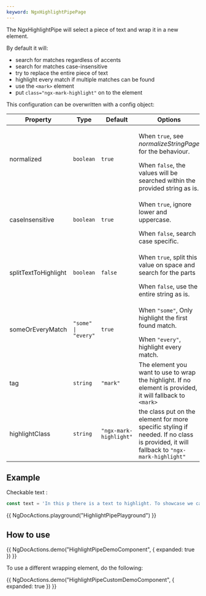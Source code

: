 ```yaml
---
keyword: NgxHighlightPipePage
---
```


The NgxHighlightPipe will select a piece of text and wrap it in a new element.

By default it will:
* search for matches regardless of accents
* search for matches case-insensitive
* try to replace the entire piece of text
* highlight every match if multiple matches can be found
* use the `<mark>` element
* put `class="ngx-mark-highlight"` on to the element

This configuration can be overwritten with a config object:

| Property   | Type                | Default | Options                                                                                                                                     |
| ---------- |---------------------|---------|---------------------------------------------------------------------------------------------------------------------------------------------|
| normalized | `boolean`           | `true`  | <p>When `true`, see *normalizeStringPage* for the behaviour.</p>When `false`, the values will be searched within the provided string as is. |
| caseInsensitive | `boolean`           | `true`  | <p>When `true`, ignore lower and uppercase.</p>When `false`, search case specific.                                                          |
| splitTextToHighlight | `boolean`           | `false` | <p>When `true`, split this value on space and search for the parts</p>When `false`, use the entire string as is.                            |
| someOrEveryMatch | `"some" \| "every"` | `true`  | <p>When `"some"`, Only highlight the first found match.</p>When `"every"`, highlight every match.                                           |
| tag | `string`            | `"mark"`  | The element you want to use to wrap the highlight. If no element is provided, it will fallback to `<mark>`                                  |
| highlightClass | `string`           | `"ngx-mark-highlight"`  | the class put on the element for more specific styling if needed. If no class is provided, it will fallback to `"ngx-mark-highlight"`                                                                          |


## Example

Checkable text :

```typescript
const text = 'In this p there is a text to highlight. To showcase we can also search on accents here we have some words with those: piñata, résumé, déjà vu, maître d\', haček';
```

{{ NgDocActions.playground("HighlightPipePlayground") }}

## How to use

{{ NgDocActions.demo("HighlightPipeDemoComponent", { expanded: true }) }}

To use a different wrapping element, do the following:

{{ NgDocActions.demo("HighlightPipeCustomDemoComponent", { expanded: true }) }}
